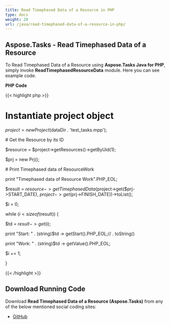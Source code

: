 ```yaml
---
title: Read Timephased Data of a Resource in PHP
type: docs
weight: 20
url: /java/read-timephased-data-of-a-resource-in-php/
---
```


## **Aspose.Tasks - Read Timephased Data of a Resource**
To Read Timephased Data of a Resource using **Aspose.Tasks Java for PHP**, simply invoke **ReadTimephasedResourceData** module. Here you can see example code.

**PHP Code**

{{< highlight php >}}

 # Instantiate project object

$project = new Project($dataDir . 'test_tasks.mpp');

\# Get the Resource by its ID

$resource = $project->getResources()->getByUid(1);

$prj = new Prj();

\# Print Timephased data of ResourceWork

print "Timephased data of Resource Work".PHP_EOL;

$result = $resource->getTimephasedData($project->get($prj->START_DATE), $project->get($prj->FINISH_DATE))->toList();

$i = 0;

while ($i < sizeof($result)) {

$td = $result -> get($i);

print "Start: " . (string)$td -> getStart().PHP_EOL;// . toString()

print "Work: " . (string)$td -> getValue().PHP_EOL;

$i += 1;

}

{{< /highlight >}}
## **Download Running Code**
Download **Read Timephased Data of a Resource (Aspose.Tasks)** from any of the below mentioned social coding sites:

- [GitHub](https://github.com/aspose-tasks/Aspose.Tasks-for-Java/blob/master/Plugins/Aspose_Tasks_Java_for_PHP/src/aspose/tasks/WorkingWithResources/ReadTimephasedResourceData.php)
